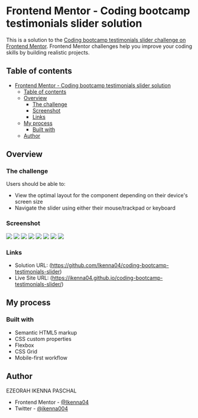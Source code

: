 # Frontend Mentor - Coding bootcamp testimonials slider solution

This is a solution to the
[Coding bootcamp testimonials slider challenge on Frontend Mentor](https://www.frontendmentor.io/challenges/coding-bootcamp-testimonials-slider-4FNyLA8JL).
Frontend Mentor challenges help you improve your coding skills by building
realistic projects.

## Table of contents

- [Frontend Mentor - Coding bootcamp testimonials slider solution](#frontend-mentor---coding-bootcamp-testimonials-slider-solution)
  - [Table of contents](#table-of-contents)
  - [Overview](#overview)
    - [The challenge](#the-challenge)
    - [Screenshot](#screenshot)
    - [Links](#links)
  - [My process](#my-process)
    - [Built with](#built-with)
  - [Author](#author)

## Overview

### The challenge

Users should be able to:

- View the optimal layout for the component depending on their device's screen
  size
- Navigate the slider using either their mouse/trackpad or keyboard

### Screenshot

![](screen-shots/Screenshot%202024-05-17%20at%2000-54-09%20Coding%20Bootcamp%20Testimonials%20Slider.png)
![](screen-shots/Screenshot%202024-05-17%20at%2000-54-20%20Coding%20Bootcamp%20Testimonials%20Slider.png)
![](screen-shots/Screenshot%202024-05-17%20at%2000-54-35%20Coding%20Bootcamp%20Testimonials%20Slider.png)
![](screen-shots/Screenshot%202024-05-17%20at%2000-54-41%20Coding%20Bootcamp%20Testimonials%20Slider.png)
![](screen-shots/Screenshot%202024-05-17%20at%2000-55-14%20Coding%20Bootcamp%20Testimonials%20Slider.png)
![](screen-shots/Screenshot%202024-05-17%20at%2000-55-28%20Coding%20Bootcamp%20Testimonials%20Slider.png)
![](screen-shots/Screenshot%202024-05-17%20at%2000-55-50%20Coding%20Bootcamp%20Testimonials%20Slider.png)
![](screen-shots/Screenshot%202024-05-17%20at%2000-56-10%20Coding%20Bootcamp%20Testimonials%20Slider.png)

### Links

- Solution URL:
  (https://github.com/Ikenna04/coding-bootcamp-testimonials-slider)
- Live Site URL:
  (https://ikenna04.github.io/coding-bootcamp-testimonials-slider/)

## My process

### Built with

- Semantic HTML5 markup
- CSS custom properties
- Flexbox
- CSS Grid
- Mobile-first workflow

## Author

EZEORAH IKENNA PASCHAL

<!-- - Website - [Add your name here](https://www.your-site.com) -->

- Frontend Mentor - [@Ikenna04](https://www.frontendmentor.io/profile/Ikenna04)
- Twitter - [@ikenna004](https://www.twitter.com/ikenna004)
